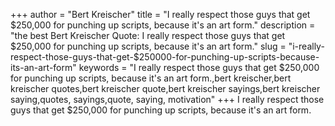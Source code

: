 +++
author = "Bert Kreischer"
title = "I really respect those guys that get $250,000 for punching up scripts, because it's an art form."
description = "the best Bert Kreischer Quote: I really respect those guys that get $250,000 for punching up scripts, because it's an art form."
slug = "i-really-respect-those-guys-that-get-$250000-for-punching-up-scripts-because-its-an-art-form"
keywords = "I really respect those guys that get $250,000 for punching up scripts, because it's an art form.,bert kreischer,bert kreischer quotes,bert kreischer quote,bert kreischer sayings,bert kreischer saying,quotes, sayings,quote, saying, motivation"
+++
I really respect those guys that get $250,000 for punching up scripts, because it's an art form.
